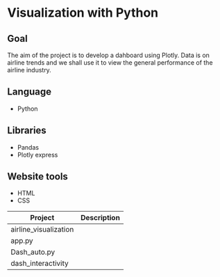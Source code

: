 # Visualization with Python

## Goal
 The aim of the project is to develop a dahboard using Plotly. Data is on airline trends and we shall use it to view the general performance of the airline industry.

 ## Language
 * Python
 ## Libraries
 * Pandas
 * Plotly express
 ## Website tools
 * HTML
 * CSS
 

 |Project|Description|
 |--------|-----------|
 |airline_visualization||
 |app.py||
 |Dash_auto.py||
 |dash_interactivity||
 